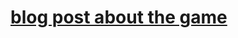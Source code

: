 # [blog post about the game](https://rayalankenyon.github.io/ludum/dare/game/jam/2017/12/05/ludum-dare-40-post-mortem.html)
